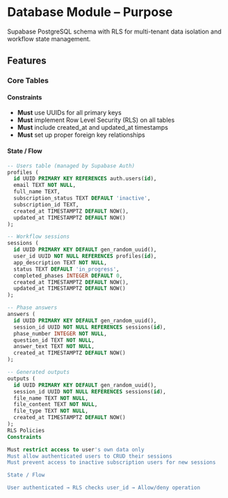 # Database Module – Purpose
Supabase PostgreSQL schema with RLS for multi-tenant data isolation and workflow state management.

## Features

### Core Tables
#### Constraints
- **Must** use UUIDs for all primary keys
- **Must** implement Row Level Security (RLS) on all tables
- **Must** include created_at and updated_at timestamps
- **Must** set up proper foreign key relationships

#### State / Flow
```sql
-- Users table (managed by Supabase Auth)
profiles (
  id UUID PRIMARY KEY REFERENCES auth.users(id),
  email TEXT NOT NULL,
  full_name TEXT,
  subscription_status TEXT DEFAULT 'inactive',
  subscription_id TEXT,
  created_at TIMESTAMPTZ DEFAULT NOW(),
  updated_at TIMESTAMPTZ DEFAULT NOW()
);

-- Workflow sessions
sessions (
  id UUID PRIMARY KEY DEFAULT gen_random_uuid(),
  user_id UUID NOT NULL REFERENCES profiles(id),
  app_description TEXT NOT NULL,
  status TEXT DEFAULT 'in_progress',
  completed_phases INTEGER DEFAULT 0,
  created_at TIMESTAMPTZ DEFAULT NOW(),
  updated_at TIMESTAMPTZ DEFAULT NOW()
);

-- Phase answers
answers (
  id UUID PRIMARY KEY DEFAULT gen_random_uuid(),
  session_id UUID NOT NULL REFERENCES sessions(id),
  phase_number INTEGER NOT NULL,
  question_id TEXT NOT NULL,
  answer_text TEXT NOT NULL,
  created_at TIMESTAMPTZ DEFAULT NOW()
);

-- Generated outputs
outputs (
  id UUID PRIMARY KEY DEFAULT gen_random_uuid(),
  session_id UUID NOT NULL REFERENCES sessions(id),
  file_name TEXT NOT NULL,
  file_content TEXT NOT NULL,
  file_type TEXT NOT NULL,
  created_at TIMESTAMPTZ DEFAULT NOW()
);
RLS Policies
Constraints

Must restrict access to user's own data only
Must allow authenticated users to CRUD their sessions
Must prevent access to inactive subscription users for new sessions

State / Flow

User authenticated → RLS checks user_id → Allow/deny operation
